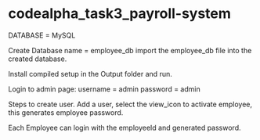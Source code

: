 # codealpha_task3_payroll-system

DATABASE = MySQL

Create Database name = employee_db
import the employee_db file into the created database.

Install compiled setup in the Output folder and run.

Login to admin page:
username = admin
password = admin


Steps to create user.
Add a user, 
select the view_icon to activate employee, this generates employee password.

Each Employee can login with the employeeId and generated password. 

